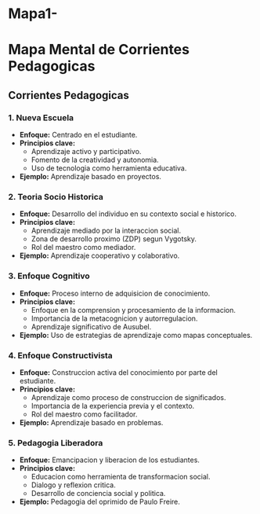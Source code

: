 # Mapa1-
# Mapa Mental de Corrientes Pedagogicas

## Corrientes Pedagogicas

### 1. Nueva Escuela
- **Enfoque:** Centrado en el estudiante.
- **Principios clave:**
  - Aprendizaje activo y participativo.
  - Fomento de la creatividad y autonomia.
  - Uso de tecnologia como herramienta educativa.
- **Ejemplo:** Aprendizaje basado en proyectos.

### 2. Teoria Socio Historica
- **Enfoque:** Desarrollo del individuo en su contexto social e historico.
- **Principios clave:**
  - Aprendizaje mediado por la interaccion social.
  - Zona de desarrollo proximo (ZDP) segun Vygotsky.
  - Rol del maestro como mediador.
- **Ejemplo:** Aprendizaje cooperativo y colaborativo.

### 3. Enfoque Cognitivo
- **Enfoque:** Proceso interno de adquisicion de conocimiento.
- **Principios clave:**
  - Enfoque en la comprension y procesamiento de la informacion.
  - Importancia de la metacognicion y autorregulacion.
  - Aprendizaje significativo de Ausubel.
- **Ejemplo:** Uso de estrategias de aprendizaje como mapas conceptuales.

### 4. Enfoque Constructivista
- **Enfoque:** Construccion activa del conocimiento por parte del estudiante.
- **Principios clave:**
  - Aprendizaje como proceso de construccion de significados.
  - Importancia de la experiencia previa y el contexto.
  - Rol del maestro como facilitador.
- **Ejemplo:** Aprendizaje basado en problemas.

### 5. Pedagogia Liberadora
- **Enfoque:** Emancipacion y liberacion de los estudiantes.
- **Principios clave:**
  - Educacion como herramienta de transformacion social.
  - Dialogo y reflexion critica.
  - Desarrollo de conciencia social y politica.
- **Ejemplo:** Pedagogia del oprimido de Paulo Freire.

